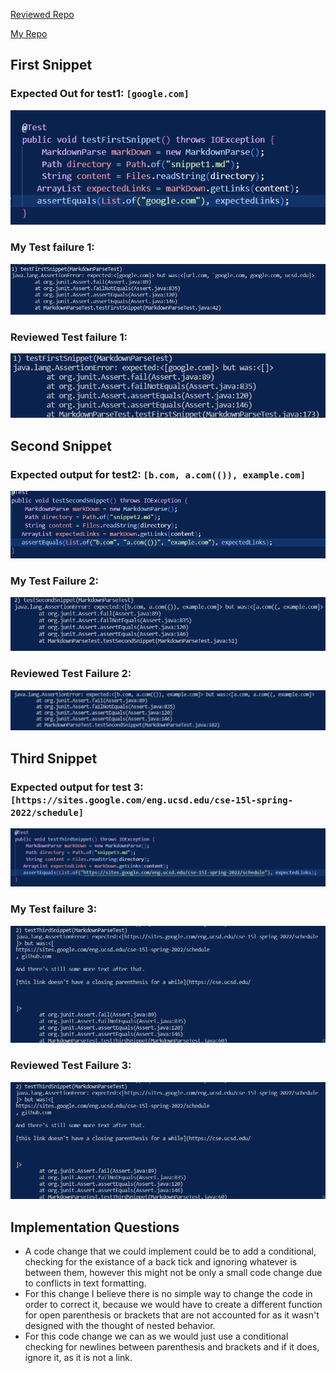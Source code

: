 [Reviewed Repo](https://github.com/AllKeng/markdown-parser)

[My Repo](https://github.com/Kryptix3k/markdown-parser)

## **First Snippet**

### Expected Out for test1: `[google.com]`
![image1](codeSnippet1.PNG)

### My Test failure 1:
![test1](faileSnippet1.PNG)

### Reviewed Test failure 1:
![otherTest1](otherSnippet1Fail.PNG)

## **Second Snippet**

### Expected output for test2: `[b.com, a.com(()), example.com]`
![code2](codeSnippet2.PNG)

### My Test Failure 2:
![fail2](faileSnippet2.PNG)

### Reviewed Test Failure 2: 
![other2](otherSnippet2Fail.PNG)

## **Third Snippet**

### Expected output for test 3: `[https://sites.google.com/eng.ucsd.edu/cse-15l-spring-2022/schedule]`
![code3](codeSnippet3.PNG)

### My Test failure 3:
 ![fail3](faileSnippet3.PNG)

### Reviewed Test Failure 3:
![other3](faileSnippet3.PNG)


## **Implementation Questions**

- A code change that we could implement could be to add a conditional, checking for the existance of a back tick and ignoring whatever is between them, however this might not be only a small code change due to conflicts in text formatting.
- For this change I believe there is no simple way to change the code in order to correct it, because we would have to create a different function for open parenthesis or brackets that are not accounted for as it wasn't designed with the thought of nested behavior.
- For this code change we can as we would just use a conditional checking for newlines between parenthesis and brackets and if it does, ignore it, as it is not a link.
